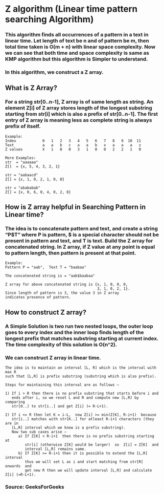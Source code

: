 # Z algorithm (Linear time pattern searching Algorithm)

### This algorithm finds all occurrences of a pattern in a text in linear time. Let length of text be n and of pattern be m, then total time taken is O(m + n) with linear space complexity. Now we can see that both time and space complexity is same as KMP algorithm but this algorithm is Simpler to understand. 

### In this algorithm, we construct a Z array.


## **What is Z Array?**

### For a string str[0..n-1], Z array is of same length as string. An element Z[i] of Z array stores length of the longest substring starting from str[i] which is also a prefix of str[0..n-1]. The first entry of Z array is meaning less as complete string is always prefix of itself.

```
Example:
Index            0   1   2   3   4   5   6   7   8   9  10  11 
Text             a   a   b   c   a   a   b   x   a   a   a   z
Z values         X   1   0   0   3   1   0   0   2   2   1   0
```

```
More Examples:
str  = "aaaaaa"
Z[]  = {x, 5, 4, 3, 2, 1}

str = "aabaacd"
Z[] = {x, 1, 0, 2, 1, 0, 0}

str = "abababab"
Z[] = {x, 0, 6, 0, 4, 0, 2, 0}
```

## **How is Z array helpful in Searching Pattern in Linear time?**

### The idea is to concatenate pattern and text, and create a string “P$T” where P is pattern, $ is a special character should not be present in pattern and text, and T is text. Build the Z array for concatenated string. In Z array, if Z value at any point is equal to pattern length, then pattern is present at that point.

```
Example:
Pattern P = "aab",  Text T = "baabaa"

The concatenated string is = "aab$baabaa"

Z array for above concatenated string is {x, 1, 0, 0, 0, 
                                          3, 1, 0, 2, 1}.
Since length of pattern is 3, the value 3 in Z array 
indicates presence of pattern. 
```

## **How to construct Z array?**

### A Simple Solution is two run two nested loops, the outer loop goes to every index and the inner loop finds length of the longest prefix that matches substring starting at current index. The time complexity of this solution is O(n^2).

### We can construct Z array in linear time.

```
The idea is to maintain an interval [L, R] which is the interval with max R
such that [L,R] is prefix substring (substring which is also prefix). 

Steps for maintaining this interval are as follows – 

1) If i > R then there is no prefix substring that starts before i and 
   ends after i, so we reset L and R and compute new [L,R] by comparing 
   str[0..] to str[i..] and get Z[i] (= R-L+1).

2) If i <= R then let K = i-L,  now Z[i] >= min(Z[K], R-i+1)  because 
   str[i..] matches with str[K..] for atleast R-i+1 characters (they are in
   [L,R] interval which we know is a prefix substring).     
   Now two sub cases arise – 
      a) If Z[K] < R-i+1  then there is no prefix substring starting at 
         str[i] (otherwise Z[K] would be larger)  so  Z[i] = Z[K]  and 
         interval [L,R] remains same.
      b) If Z[K] >= R-i+1 then it is possible to extend the [L,R] interval
         thus we will set L as i and start matching from str[R]  onwards  and
         get new R then we will update interval [L,R] and calculate Z[i] (=R-L+1).
```

### Source: GeeksForGeeks